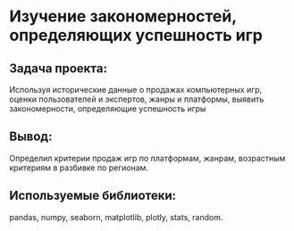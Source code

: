 # Изучение закономерностей, определяющих успешность игр
## Задача проекта:
Используя исторические данные о продажах компьютерных игр, оценки пользователей и экспертов, жанры и платформы, выявить закономерности, определяющие успешность игры 
## Вывод:
  Определил критерии продаж игр по платформам, жанрам, возрастным критериям в разбивке по регионам.
## Используемые библиотеки: 
pandas, numpy, seaborn, matplotlib, plotly, stats, random.

